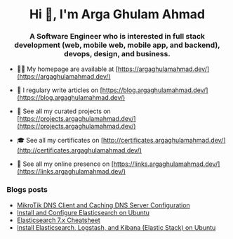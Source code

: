 <h1 align="center">Hi 👋, I'm Arga Ghulam Ahmad</h1>
<h3 align="center">A Software Engineer who is interested in full stack development (web, mobile web, mobile app, and backend), devops, design, and business.</h3>

- 👨‍💻 My homepage are available at [https://argaghulamahmad.dev/](https://argaghulamahmad.dev/)

- 📝 I regulary write articles on [https://blog.argaghulamahmad.dev/](https://blog.argaghulamahmad.dev/)

- 🚧 See all my curated projects on [https://projects.argaghulamahmad.dev/](https://projects.argaghulamahmad.dev/)

- 🎓 See all my certificates on [http://certificates.argaghulamahmad.dev/](http://certificates.argaghulamahmad.dev/)

- 🔗 See all my online presence on [https://links.argaghulamahmad.dev/](https://links.argaghulamahmad.dev/)

### Blogs posts
<!-- BLOG-POST-LIST:START -->
- [MikroTik DNS Client and Caching DNS Server Configuration](https://blog.argaghulamahmad.dev/2021/10/29/mikrotik-dns-client-and-caching-dns-server-configuration/)
- [Install and Configure Elasticsearch on Ubuntu](https://blog.argaghulamahmad.dev/2021/10/29/install-and-configure-elasticsearch-on-ubuntu/)
- [Elasticsearch 7.x Cheatsheet](https://blog.argaghulamahmad.dev/2021/10/29/elasticsearch-7-x-cheatsheet/)
- [Install Elasticsearch, Logstash, and Kibana (Elastic Stack) on Ubuntu](https://blog.argaghulamahmad.dev/2021/10/29/install-elasticsearch-logstash-and-kibana-elastic-stack-on-ubuntu/)
<!-- BLOG-POST-LIST:END -->
